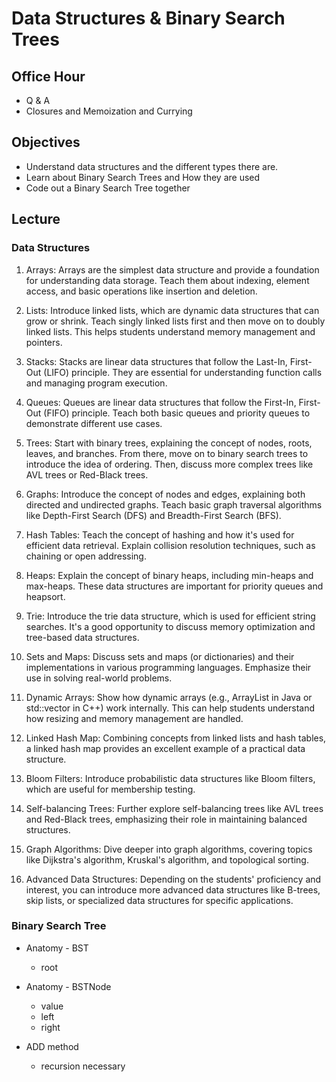 # Data Structures & Binary Search Trees

## Office Hour

- Q & A
- Closures and Memoization and Currying

## Objectives

- Understand data structures and the different types there are.
- Learn about Binary Search Trees and How they are used
- Code out a Binary Search Tree together


## Lecture

### Data Structures

1. Arrays: Arrays are the simplest data structure and provide a foundation for understanding data storage. Teach them about indexing, element access, and basic operations like insertion and deletion.

2. Lists: Introduce linked lists, which are dynamic data structures that can grow or shrink. Teach singly linked lists first and then move on to doubly linked lists. This helps students understand memory management and pointers.

3. Stacks: Stacks are linear data structures that follow the Last-In, First-Out (LIFO) principle. They are essential for understanding function calls and managing program execution.

4. Queues: Queues are linear data structures that follow the First-In, First-Out (FIFO) principle. Teach both basic queues and priority queues to demonstrate different use cases.

5. Trees: Start with binary trees, explaining the concept of nodes, roots, leaves, and branches. From there, move on to binary search trees to introduce the idea of ordering. Then, discuss more complex trees like AVL trees or Red-Black trees.

6. Graphs: Introduce the concept of nodes and edges, explaining both directed and undirected graphs. Teach basic graph traversal algorithms like Depth-First Search (DFS) and Breadth-First Search (BFS).

7. Hash Tables: Teach the concept of hashing and how it's used for efficient data retrieval. Explain collision resolution techniques, such as chaining or open addressing.

8. Heaps: Explain the concept of binary heaps, including min-heaps and max-heaps. These data structures are important for priority queues and heapsort.

9. Trie: Introduce the trie data structure, which is used for efficient string searches. It's a good opportunity to discuss memory optimization and tree-based data structures.

10. Sets and Maps: Discuss sets and maps (or dictionaries) and their implementations in various programming languages. Emphasize their use in solving real-world problems.

11. Dynamic Arrays: Show how dynamic arrays (e.g., ArrayList in Java or std::vector in C++) work internally. This can help students understand how resizing and memory management are handled.

12. Linked Hash Map: Combining concepts from linked lists and hash tables, a linked hash map provides an excellent example of a practical data structure.

13. Bloom Filters: Introduce probabilistic data structures like Bloom filters, which are useful for membership testing.

14. Self-balancing Trees: Further explore self-balancing trees like AVL trees and Red-Black trees, emphasizing their role in maintaining balanced structures.

15. Graph Algorithms: Dive deeper into graph algorithms, covering topics like Dijkstra's algorithm, Kruskal's algorithm, and topological sorting.

16. Advanced Data Structures: Depending on the students' proficiency and interest, you can introduce more advanced data structures like B-trees, skip lists, or specialized data structures for specific applications.

### Binary Search Tree

- Anatomy - BST
    - root

- Anatomy - BSTNode
    - value
    - left
    - right

- ADD method
    - recursion necessary



